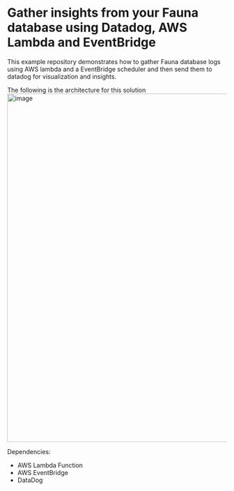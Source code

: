 # Gather insights from your Fauna database using Datadog, AWS Lambda and EventBridge

This example repository demonstrates how to gather Fauna database logs using AWS lambda and a EventBridge scheduler and then send them to datadog for visualization and insights. 

The following is the architecture for this solution
<img width="800" alt="image" src="https://github.com/fauna-labs/fauna_logs_datadog_aws/assets/10352180/732f1ae7-7e5f-4c91-9bb0-563c2f7e1884">

Dependencies: 
- AWS Lambda Function
- AWS EventBridge
- DataDog

